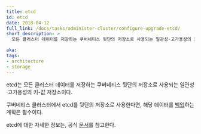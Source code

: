 ```yaml
---
title: etcd
id: etcd
date: 2018-04-12
full_link: /docs/tasks/administer-cluster/configure-upgrade-etcd/
short_description: >
  모든 클러스터 데이터를 저장하는 쿠버네티스 뒷단의 저장소로 사용되는 일관성·고가용성의 키-값 저장소.

aka: 
tags:
- architecture
- storage
---
```

etcd는 모든 클러스터 데이터를 저장하는 쿠버네티스 뒷단의 저장소로 사용되는 일관성·고가용성의 키-값 저장소이다.

<!--more-->

쿠버네티스 클러스터에서 etcd를 뒷단의 저장소로 사용한다면, 해당 데이터를 [백업](/docs/tasks/administer-cluster/configure-upgrade-etcd/#backing-up-an-etcd-cluster)하는 계획은 필수이다.

etcd에 대한 자세한 정보는, 공식 [문서](https://etcd.io/docs)를 참고한다.
